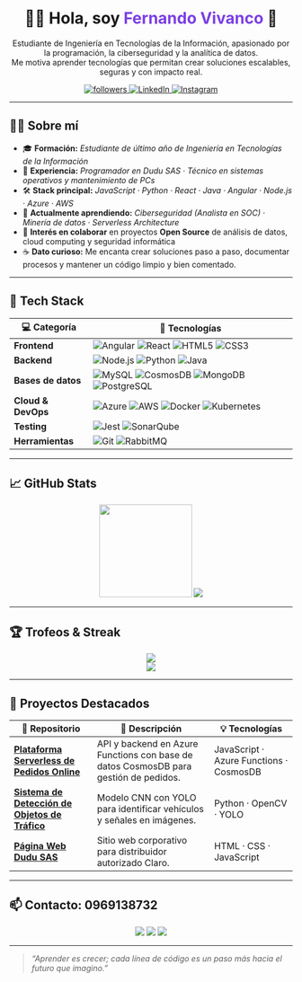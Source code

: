<!-- 👋 Intro rápida -->
<h1 align="center">👨‍💻 Hola, soy <span style="color:#7B3FE4;">Fernando Vivanco</span> 👋</h1>

<!-- Descripción corta -->
<p align="center">
  Estudiante de Ingeniería en Tecnologías de la Información, apasionado por la programación, la ciberseguridad y la analítica de datos.<br/>
  Me motiva aprender tecnologías que permitan crear soluciones escalables, seguras y con impacto real.
</p>

<p align="center">
  <a href="https://github.com/fjvivanco7">
    <img src="https://img.shields.io/github/followers/fjvivanco7?label=Seguidores&style=social" alt="followers"/>
  </a>
  <a href="https://www.linkedin.com/in/fernando-jose-vivanco-zhingre-759199300/">
    <img src="https://img.shields.io/badge/-LinkedIn-0A66C2?logo=linkedin&logoColor=white" alt="LinkedIn"/>
  </a>
  <a href="https://www.instagram.com/fer._.vivanco?igsh=MW1lM2cxeTZqMjJjZA==">
    <img src="https://img.shields.io/badge/-Instagram-E4405F?logo=instagram&logoColor=white" alt="Instagram"/>
  </a>
</p>

---

## 🧑‍💻 Sobre mí

- 🎓 **Formación:** _Estudiante de último año de Ingeniería en Tecnologías de la Información_  
- 💼 **Experiencia:** _Programador en Dudu SAS · Técnico en sistemas operativos y mantenimiento de PCs_  
- 🛠️ **Stack principal:** _JavaScript · Python · React · Java · Angular · Node.js · Azure · AWS_  
- 🌱 **Actualmente aprendiendo:** _Ciberseguridad (Analista en SOC) · Minería de datos · Serverless Architecture_  
- 🤝 **Interés en colaborar** en proyectos **Open Source** de análisis de datos, cloud computing y seguridad informática  
- ☕ **Dato curioso:** Me encanta crear soluciones paso a paso, documentar procesos y mantener un código limpio y bien comentado.

---

## 🚀 Tech Stack
<div align="center">

| 💻 Categoría | 🚀 Tecnologías |
|-------------|----------------|
| **Frontend** | ![Angular](https://img.shields.io/badge/-Angular-DD0031?logo=angular&logoColor=white) ![React](https://img.shields.io/badge/-React-61DAFB?logo=react&logoColor=black) ![HTML5](https://img.shields.io/badge/-HTML5-E34F26?logo=html5&logoColor=white) ![CSS3](https://img.shields.io/badge/-CSS3-1572B6?logo=css3&logoColor=white) |
| **Backend** | ![Node.js](https://img.shields.io/badge/-Node.js-339933?logo=node.js&logoColor=white) ![Python](https://img.shields.io/badge/-Python-3776AB?logo=python&logoColor=white) ![Java](https://img.shields.io/badge/-Java-007396?logo=java&logoColor=white) |
| **Bases de datos** | ![MySQL](https://img.shields.io/badge/-MySQL-4479A1?logo=mysql&logoColor=white) ![CosmosDB](https://img.shields.io/badge/-Azure%20Cosmos%20DB-0089D6?logo=azure-cosmos-db&logoColor=white) ![MongoDB](https://img.shields.io/badge/-MongoDB-47A248?logo=mongodb&logoColor=white) ![PostgreSQL](https://img.shields.io/badge/-PostgreSQL-4169E1?logo=postgresql&logoColor=white) |
| **Cloud & DevOps** | ![Azure](https://img.shields.io/badge/-Azure-0078D4?logo=microsoft-azure&logoColor=white) ![AWS](https://img.shields.io/badge/-AWS-FF9900?logo=amazon-aws&logoColor=white) ![Docker](https://img.shields.io/badge/-Docker-2496ED?logo=docker&logoColor=white) ![Kubernetes](https://img.shields.io/badge/-Kubernetes-326CE5?logo=kubernetes&logoColor=white) |
| **Testing** | ![Jest](https://img.shields.io/badge/-Jest-C21325?logo=jest&logoColor=white) ![SonarQube](https://img.shields.io/badge/-SonarQube-4E9BCD?logo=sonarqube&logoColor=white) |
| **Herramientas** | ![Git](https://img.shields.io/badge/-Git-F05032?logo=git&logoColor=white) ![RabbitMQ](https://img.shields.io/badge/-RabbitMQ-FF6600?logo=rabbitmq&logoColor=white) |

---
</div>

## 📈 GitHub Stats

<p align="center">
  <img src="https://github-readme-stats.vercel.app/api?username=fjvivanco7&show_icons=true&theme=github_dark&hide_border=true" height="165">
  <img src="https://github-readme-stats.vercel.app/api/top-langs/?username=fjvivanco7&layout=compact&theme=github_dark&hide_border=true&langs_count=6">
</p>

---

## 🏆 Trofeos & Streak

<p align="center">
  <img src="https://github-profile-trophy.vercel.app/?username=fjvivanco7&theme=onedark&no-frame=true&row=1&column=7"/>
  <br/>
  <img src="https://streak-stats.demolab.com?user=fjvivanco7&theme=github-dark-blue&hide_border=true"/>
</p>

---

## 📂 Proyectos Destacados 
<div align="center">

| 🔗 Repositorio | 📝 Descripción | 💡 Tecnologías |
|---------------|----------------|----------------|
| [**Plataforma Serverless de Pedidos Online**](https://github.com/fjvivanco7/serverless-food-store) | API y backend en Azure Functions con base de datos CosmosDB para gestión de pedidos. | JavaScript · Azure Functions · CosmosDB |
| [**Sistema de Detección de Objetos de Tráfico**](https://github.com/fjvivanco7/traffic-object-detection) | Modelo CNN con YOLO para identificar vehículos y señales en imágenes. | Python · OpenCV · YOLO |
| [**Página Web Dudu SAS**](https://github.com/fjvivanco7/dudu-sas-website) | Sitio web corporativo para distribuidor autorizado Claro. | HTML · CSS · JavaScript |

---
</div>

## 📫 Contacto: 0969138732

<p align="center">
  <a href="https://github.com/fjvivanco7"><img src="https://img.shields.io/badge/-GitHub-181717?logo=github&logoColor=white"></a>
  <a href="https://www.linkedin.com/in/fernando-jose-vivanco-zhingre-759199300/"><img src="https://img.shields.io/badge/-LinkedIn-0A66C2?logo=linkedin&logoColor=white"></a>
  <a href="https://www.instagram.com/fer._.vivanco?igsh=MW1lM2cxeTZqMjJjZA=="><img src="https://img.shields.io/badge/-Instagram-E4405F?logo=instagram&logoColor=white"></a>
</p>

---

> _“Aprender es crecer; cada línea de código es un paso más hacia el futuro que imagino.”_
